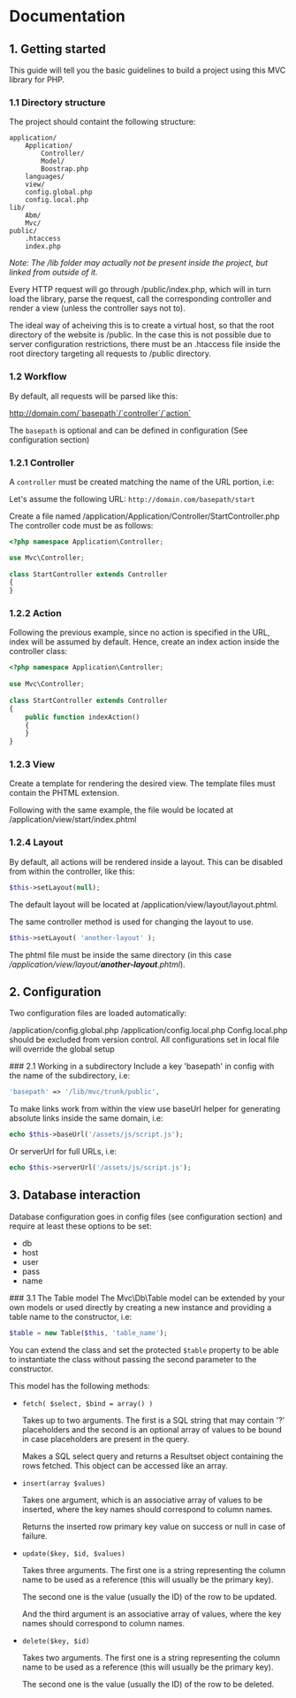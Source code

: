 # Documentation
## 1. Getting started
This guide will tell you the basic guidelines to build a project using this MVC library for PHP.

### 1.1 Directory structure
The project should containt the following structure:

```
application/
	Application/
		Controller/
		Model/
		Boostrap.php
	languages/
	view/
	config.global.php
	config.local.php
lib/
	Abm/
	Mvc/
public/
	.htaccess
	index.php
```
*Note: The /lib folder may actually not be present inside the project, but linked from outside of it.*

Every HTTP request will go through /public/index.php, which will in turn load the library, parse the request, call the corresponding controller and render a view (unless the controller says not to).

The ideal way of acheiving this is to create a virtual host, so that the root directory of the website is /public.
In the case this is not possible due to server configuration restrictions, there must be an .htaccess file inside the root directory targeting all requests to /public directory.

### 1.2 Workflow
By default, all requests will be parsed like this:

http://domain.com/`basepath`/`controller`/`action`

The `basepath` is optional and can be defined in configuration (See configuration section)

### 1.2.1 Controller
A `controller` must be created matching the name of the URL portion, i.e:

Let's assume the following URL: `http://domain.com/basepath/start`

Create a file named /application/Application/Controller/StartController.php
The controller code must be as follows:

```php
<?php namespace Application\Controller;

use Mvc\Controller;
	
class StartController extends Controller
{
}
```	
### 1.2.2 Action
Following the previous example, since no action is specified in the URL, index will be assumed by default. Hence, create an index action inside the controller class:

```php
<?php namespace Application\Controller;
	
use Mvc\Controller;
	
class StartController extends Controller
{
	public function indexAction()
	{
	}
}
```

### 1.2.3 View
Create a template for rendering the desired view. The template files must contain the PHTML extension.

Following with the same example, the file would be located at /application/view/start/index.phtml

### 1.2.4 Layout
By default, all actions will be rendered inside a layout. This can be disabled from within the controller, like this:

```php
$this->setLayout(null);
```

The default layout will be located at /application/view/layout/layout.phtml.

The same controller method is used for changing the layout to use.

```php
$this->setLayout( 'another-layout' );
```

The phtml file must be inside the same directory (in this case */application/view/layout/***another-layout***.phtml*).

## 2. Configuration
Two configuration files are loaded automatically:

/application/config.global.php
/application/config.local.php
Config.local.php should be excluded from version control.
All configurations set in local file will override the global setup

### 2.1 Working in a subdirectory
Include a key 'basepath' in config with the name of the subdirectory, i.e:

```php
'basepath' => '/lib/mvc/trunk/public',
```

To make links work from within the view use baseUrl helper for generating absolute links inside the same domain, i.e:

```php
echo $this->baseUrl('/assets/js/script.js');
```

Or serverUrl for full URLs, i.e:

```php
echo $this->serverUrl('/assets/js/script.js');
```

## 3. Database interaction
Database configuration goes in config files (see configuration section) and require at least these options to be set:

* db
 * host
 * user
 * pass
 * name

### 3.1 The Table model
The Mvc\Db\Table model can be extended by your own models or used directly by creating a new instance and providing a table name to the 
constructor, i.e:

```php
$table = new Table($this, 'table_name');
```

You can extend the class and set the protected `$table` property to be able to instantiate the class without passing the second parameter to the constructor.

This model has the following methods:

* `fetch( $select, $bind = array() )`

	Takes up to two arguments. The first is a SQL string that may contain '?' placeholders and the second is an optional array of values to be bound in case placeholders are present in the query.

	Makes a SQL select query and returns a Resultset object containing the rows fetched. This object can be accessed like an array.
 
* `insert(array $values)`

	Takes one argument, which is an associative array of values to be inserted, where the key names should correspond to column names.

	Returns the inserted row primary key value on success or null in case of failure.

* `update($key, $id, $values)`

	Takes three arguments. The first one is a string representing the column name to be used as a reference (this will usually be the primary key).

	The second one is the value (usually the ID) of the row to be updated.

	And the third argument is an associative array of values, where the key names should correspond to column names.

* `delete($key, $id)`

	Takes two arguments. The first one is a string representing the column name to be used as a reference (this will usually be the primary key).

	The second one is the value (usually the ID) of the row to be deleted.
